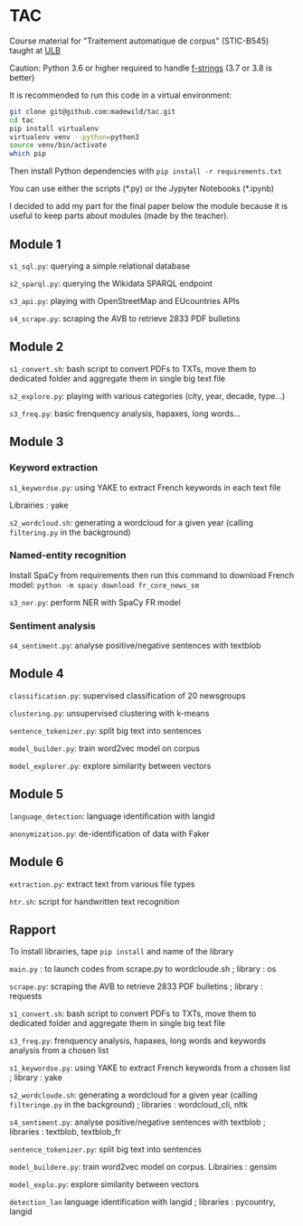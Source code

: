 # TAC

Course material for "Traitement automatique de corpus" (STIC-B545) taught at [ULB](https://ulb.be)

Caution: Python 3.6 or higher required to handle [f-strings](https://www.python.org/dev/peps/pep-0498/) (3.7 or 3.8 is better)

It is recommended to run this code in a virtual environment:

```bash
git clone git@github.com:madewild/tac.git
cd tac
pip install virtualenv
virtualenv venv --python=python3
source venv/bin/activate
which pip
```

Then install Python dependencies with `pip install -r requirements.txt`

You can use either the scripts (\*.py) or the Jypyter Notebooks (\*.ipynb)

I decided to add my part for the final paper below the module because it is useful to keep parts about modules (made by the teacher).

## Module 1

`s1_sql.py`: querying a simple relational database

`s2_sparql.py`: querying the Wikidata SPARQL endpoint

`s3_api.py`: playing with OpenStreetMap and EUcountries APIs

`s4_scrape.py`: scraping the AVB to retrieve 2833 PDF bulletins

## Module 2

`s1_convert.sh`: bash script to convert PDFs to TXTs, move them to dedicated folder and aggregate them in single big text file

`s2_explore.py`: playing with various categories (city, year, decade, type...)

`s3_freq.py`: basic frenquency analysis, hapaxes, long words...

## Module 3

### Keyword extraction

`s1_keywordse.py`: using YAKE to extract French keywords in each text file

Librairies : yake

`s2_wordcloud.sh`: generating a wordcloud for a given year (calling `filtering.py` in the background)

### Named-entity recognition

Install SpaCy from requirements then run this command to download French model: `python -m spacy download fr_core_news_sm`

`s3_ner.py`: perform NER with SpaCy FR model

### Sentiment analysis

`s4_sentiment.py`: analyse positive/negative sentences with textblob

## Module 4

`classification.py`: supervised classification of 20 newsgroups

`clustering.py`: unsupervised clustering with k-means

`sentence_tokenizer.py`: split big text into sentences

`model_builder.py`: train word2vec model on corpus

`model_explorer.py`: explore similarity between vectors

## Module 5

`language_detection`: language identification with langid

`anonymization.py`: de-identification of data with Faker

## Module 6

`extraction.py`: extract text from various file types

`htr.sh`: script for handwritten text recognition

## Rapport

To install librairies, tape `pip install` and name of the library

`main.py` : to launch codes from scrape.py to wordcloude.sh ; library : os

`scrape.py`: scraping the AVB to retrieve 2833 PDF bulletins ; library : requests

`s1_convert.sh`: bash script to convert PDFs to TXTs, move them to dedicated folder and aggregate them in single big text file

`s3_freq.py`: frenquency analysis, hapaxes, long words and keywords analysis from a chosen list 

`s1_keywordse.py`: using YAKE to extract French keywords from a chosen list ; library : yake

`s2_wordcloude.sh`: generating a wordcloud for a given year (calling `filteringe.py` in the background) ; libraries : wordcloud_cli, nltk

`s4_sentiment.py`: analyse positive/negative sentences with textblob ; libraries : textblob, textblob_fr

`sentence_tokenizer.py`: split big text into sentences

`model_buildere.py`: train word2vec model on corpus. Librairies : gensim

`model_explo.py`: explore similarity between vectors

`detection_lan` language identification with langid ; libraries : pycountry, langid


